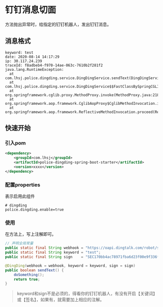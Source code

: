 # 钉钉消息切面

方法抛出异常时，给指定的钉钉机器人，发出钉钉消息。

## 消息格式
```
keyword: test
date: 2020-08-14 14:17:29
ip: 30.117.24.239
traceId: f8adbeb4-f970-14ae-063c-7610b2f281f2
java.lang.RuntimeException: 
  at com.lhsj.police.dingding.service.DingDingService.sendText(DingDingService.java:16)
  at com.lhsj.police.dingding.service.DingDingService$$FastClassBySpringCGLIB$$720351b0.invoke(<generated>)
  at org.springframework.cglib.proxy.MethodProxy.invoke(MethodProxy.java:218)
  at org.springframework.aop.framework.CglibAopProxy$CglibMethodInvocation.invokeJoinpoint(CglibAopProxy.java:771)
  at org.springframework.aop.framework.ReflectiveMethodInvocation.proceed(ReflectiveMethodInvocation.java:163)
```

## 快速开始

### 引入pom

```xml
<dependency>
    <groupId>com.lhsj</groupId>
    <artifactId>police-dingding-spring-boot-starter</artifactId>
    <version>xxxx</version>
</dependency>
```

### 配置properties

表示启用此组件

```properties
# dingding
police.dingding.enable=true
```

### 使用

在方法上，写上注解即可。

```java
// 声明全局常量
public static final String webhook = "https://oapi.dingtalk.com/robot/send?access_token=1d2f25663406d1a65729ab2ae979469b96d4b15a2454034d42c6223d03dd0bc9";
public static final String keyword = "test";
public static final String sign    = "SEC170bb4ac78971fba6d23f00e9f336f0f8ace8a1e88145782eff1e66f9d070d24";

@DingDing(webhook = webhook, keyword = keyword, sign = sign)
public boolean sendText() {
    doSomething();
    return true;
}
```

> keyword和sign不是必须的，得看你的钉钉机器人，有没有开启【关键词】或【签名】，如果有，就需要加上相应的注解。


